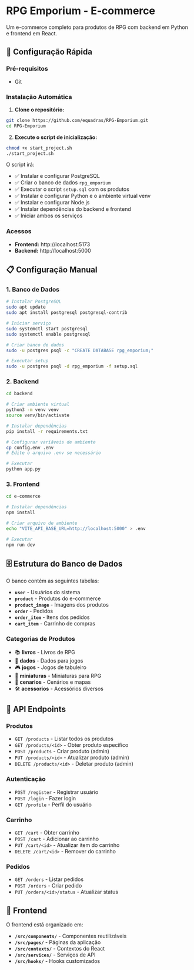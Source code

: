 # RPG Emporium - E-commerce

Um e-commerce completo para produtos de RPG com backend em Python e frontend em React.

## 🚀 Configuração Rápida

### Pré-requisitos
- Git

### Instalação Automática

1. **Clone o repositório:**
```bash
git clone https://github.com/equadras/RPG-Emporium.git
cd RPG-Emporium
```

2. **Execute o script de inicialização:**
```bash
chmod +x start_project.sh
./start_project.sh
```

O script irá:
- ✅ Instalar e configurar PostgreSQL
- ✅ Criar o banco de dados `rpg_emporium`
- ✅ Executar o script `setup.sql` com os produtos
- ✅ Instalar e configurar Python e o ambiente virtual venv
- ✅ Instalar e configurar Node.js
- ✅ Instalar dependências do backend e frontend
- ✅ Iniciar ambos os serviços

### Acessos
- **Frontend:** http://localhost:5173
- **Backend:** http://localhost:5000

## 📋 Configuração Manual

### 1. Banco de Dados

```bash
# Instalar PostgreSQL
sudo apt update
sudo apt install postgresql postgresql-contrib

# Iniciar serviço
sudo systemctl start postgresql
sudo systemctl enable postgresql

# Criar banco de dados
sudo -u postgres psql -c "CREATE DATABASE rpg_emporium;"

# Executar setup
sudo -u postgres psql -d rpg_emporium -f setup.sql
```

### 2. Backend

```bash
cd backend

# Criar ambiente virtual
python3 -m venv venv
source venv/bin/activate

# Instalar dependências
pip install -r requirements.txt

# Configurar variáveis de ambiente
cp config.env .env
# Edite o arquivo .env se necessário

# Executar
python app.py
```

### 3. Frontend

```bash
cd e-commerce

# Instalar dependências
npm install

# Criar arquivo de ambiente
echo "VITE_API_BASE_URL=http://localhost:5000" > .env

# Executar
npm run dev
```

## 🗄️ Estrutura do Banco de Dados

O banco contém as seguintes tabelas:

- **`user`** - Usuários do sistema
- **`product`** - Produtos do e-commerce
- **`product_image`** - Imagens dos produtos
- **`order`** - Pedidos
- **`order_item`** - Itens dos pedidos
- **`cart_item`** - Carrinho de compras

### Categorias de Produtos
- 📚 **livros** - Livros de RPG
- 🎲 **dados** - Dados para jogos
- 🎮 **jogos** - Jogos de tabuleiro
- 🎨 **miniaturas** - Miniaturas para RPG
- 🏰 **cenarios** - Cenários e mapas
- 🛠️ **acessorios** - Acessórios diversos

## 🔧 API Endpoints

### Produtos
- `GET /products` - Listar todos os produtos
- `GET /products/<id>` - Obter produto específico
- `POST /products` - Criar produto (admin)
- `PUT /products/<id>` - Atualizar produto (admin)
- `DELETE /products/<id>` - Deletar produto (admin)

### Autenticação
- `POST /register` - Registrar usuário
- `POST /login` - Fazer login
- `GET /profile` - Perfil do usuário

### Carrinho
- `GET /cart` - Obter carrinho
- `POST /cart` - Adicionar ao carrinho
- `PUT /cart/<id>` - Atualizar item do carrinho
- `DELETE /cart/<id>` - Remover do carrinho

### Pedidos
- `GET /orders` - Listar pedidos
- `POST /orders` - Criar pedido
- `PUT /orders/<id>/status` - Atualizar status

## 🎨 Frontend

O frontend está organizado em:

- **`/src/components/`** - Componentes reutilizáveis
- **`/src/pages/`** - Páginas da aplicação
- **`/src/contexts/`** - Contextos do React
- **`/src/services/`** - Serviços de API
- **`/src/hooks/`** - Hooks customizados

  

